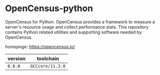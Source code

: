 # OpenCensus-python

OpenCensus for Python. OpenCensus provides a framework to measure a server's resource usage and collect performance stats. This repository contains Python related utilities and supporting software needed by OpenCensus.

*homepage*: <https://opencensus.io/>

version | toolchain
--------|----------
``0.8.0`` | ``GCCcore/11.2.0``
